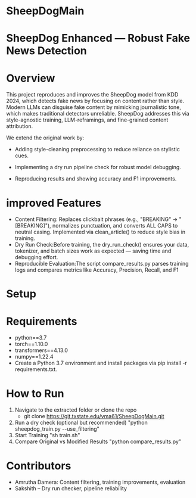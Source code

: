 # SheepDogMain
# SheepDog Enhanced — Robust Fake News Detection
# Overview
This project reproduces and improves the SheepDog model from KDD 2024, which detects fake news by focusing on content rather than style. Modern LLMs can disguise fake content by mimicking journalistic tone, which makes traditional detectors unreliable. SheepDog addresses this via style-agnostic training, LLM-reframings, and fine-grained content attribution.

We extend the original work by:

- Adding style-cleaning preprocessing to reduce reliance on stylistic cues.

- Implementing a dry run pipeline check for robust model debugging.

- Reproducing results and showing accuracy and F1 improvements.

# improved Features
- Content Filtering: Replaces clickbait phrases (e.g., "BREAKING" → "[BREAKING]"), normalizes punctuation, and converts ALL CAPS to neutral casing. Implemented via clean_article() to reduce style bias in training.
- Dry Run Check:Before training, the dry_run_check() ensures your data, tokenizer, and batch sizes work as expected — saving time and debugging effort.
- Reproducible Evaluation:The script compare_results.py parses training logs and compares metrics like Accuracy, Precision, Recall, and F1
# Setup
# Requirements
- python==3.7
- torch==1.10.0
- transformers==4.13.0
- numpy==1.22.4
- Create a Python 3.7 environment and install packages via pip install -r requirements.txt.
# How to Run
1. Navigate to the extracted folder or clone the repo
   - git clone https://git.txstate.edu/vma61/SheepDogMain.git
2. Run a dry check (optional but recommended)
   "python sheepdog_train.py --use_filtering"
3. Start Training
  "sh train.sh"
4. Compare Original vs Modified Results
   "python compare_results.py"
# Contributors
- Amrutha Damera: Content filtering, training improvements, evaluation
- Sakshith – Dry run checker, pipeline reliability

